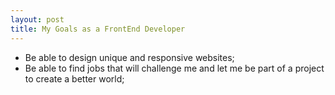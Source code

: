 ```yaml
---
layout: post
title: My Goals as a FrontEnd Developer
---
```

<ul>
    <li>Be able to design unique and responsive websites;</li>
    <li>Be able to find jobs that will challenge me and let me be part of a project to create a better world;</li>
</ul>
